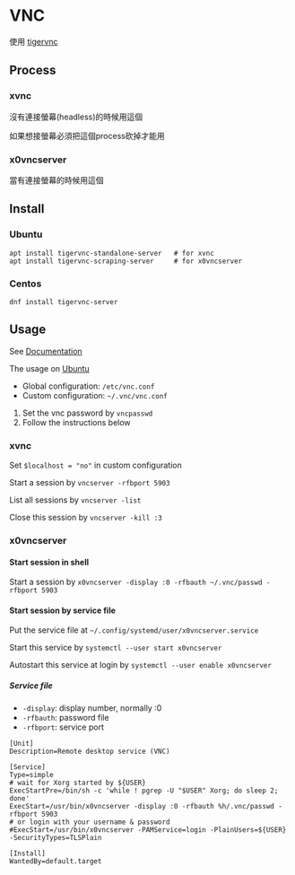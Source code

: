 # VNC

使用 [tigervnc](https://tigervnc.org)

## Process

### xvnc
沒有連接螢幕(headless)的時候用這個

如果想接螢幕必須把這個process砍掉才能用

### x0vncserver
當有連接螢幕的時候用這個

## Install

### Ubuntu

    apt install tigervnc-standalone-server   # for xvnc
    apt install tigervnc-scraping-server     # for x0vncserver

### Centos

    dnf install tigervnc-server

## Usage

See [Documentation](https://wiki.archlinux.org/title/TigerVNC)

The usage on [Ubuntu](http://manpages.ubuntu.com/manpages/focal/en/man5/vnc.conf.5x.html)
-  Global configuration: `/etc/vnc.conf`
-  Custom configuration: `~/.vnc/vnc.conf`

1. Set the vnc password by `vncpasswd`
2. Follow the instructions below

### xvnc

Set `$localhost = "no"` in custom configuration

Start a session by `vncserver -rfbport 5903`

List all sessions by `vncserver -list`

Close this session by `vncserver -kill :3`


### x0vncserver

#### Start session in shell

Start a session by `x0vncserver -display :0 -rfbauth ~/.vnc/passwd -rfbport 5903`

#### Start session by service file

Put the service file at `~/.config/systemd/user/x0vncserver.service`

Start this service by `systemctl --user start x0vncserver`

Autostart this service at login by `systemctl --user enable x0vncserver`

##### Service file

-  `-display`: display number, normally :0
-  `-rfbauth`: password file
-  `-rfbport`: service port

```shell
[Unit]
Description=Remote desktop service (VNC)

[Service]
Type=simple
# wait for Xorg started by ${USER}
ExecStartPre=/bin/sh -c 'while ! pgrep -U "$USER" Xorg; do sleep 2; done'
ExecStart=/usr/bin/x0vncserver -display :0 -rfbauth %h/.vnc/passwd -rfbport 5903
# or login with your username & password
#ExecStart=/usr/bin/x0vncserver -PAMService=login -PlainUsers=${USER} -SecurityTypes=TLSPlain

[Install]
WantedBy=default.target

```
